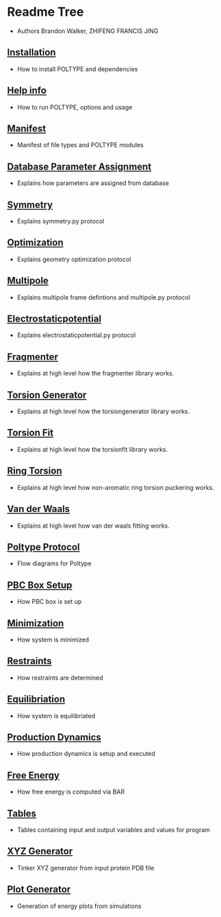 # Readme Tree

* Authors Brandon Walker, ZHIFENG FRANCIS JING

## [Installation](README_INSTALL.MD)
  * How to install POLTYPE and dependencies

## [Help info](README_HELP.MD)
  * How to run POLTYPE, options and usage

## [Manifest](README_MANIFEST.MD)
  * Manifest of file types and POLTYPE modules

## [Database Parameter Assignment](README_DATABASEPARSER.MD)
  * Explains how parameters are assigned from database

## [Symmetry](README_SYMMETRY.MD)
  * Explains symmetry.py protocol

## [Optimization](README_OPTIMIZATION.MD)
  * Explains geometry optimization protocol

## [Multipole](README_MULTIPOLE.MD)
  * Explains multipole frame defintions and multipole.py protocol

## [Electrostaticpotential](README_ELECTROSTATICPOTENTIAL.MD)
  * Explains electrostaticpotential.py protocol

## [Fragmenter](README_FRAGMENTER.MD)
  * Explains at high level how the fragmenter library works.

## [Torsion Generator](README_TORSIONGENERATOR.MD)
  * Explains at high level how the torsiongenerator library works.

## [Torsion Fit](README_TORSIONFIT.MD)
  * Explains at high level how the torsionfit library works.

## [Ring Torsion](README_RINGS.MD)
  * Explains at high level how non-aromatic ring torsion puckering works.

## [Van der Waals](README_VDWFIT.MD)
  * Explains at high level how van der waals fitting works.

## [Poltype Protocol](README_POLTYPE.MD)
  * Flow diagrams for Poltype

## [PBC Box Setup](README_BOXSETUP.MD)
  * How PBC box is set up

## [Minimization](README_MINIMIZATION.MD)
  * How system is minimized

## [Restraints](README_RESTRAINTS.MD)
  * How restraints are determined

## [Equilibriation](README_EQUILIBRIATION.MD)
  * How system is equilibriated

## [Production Dynamics](README_PRODUCTIONDYNAMICS.MD)
  * How production dynamics is setup and executed

## [Free Energy](README_BAR.MD)
  * How free energy is computed via BAR

## [Tables](README_TABLES.MD)
  * Tables containing input and output variables and values for program

## [XYZ Generator](README_PDBXYZ.MD)
  * Tinker XYZ generator from input protein PDB file

## [Plot Generator](README_PLOTS.MD)
  * Generation of energy plots from simulations


